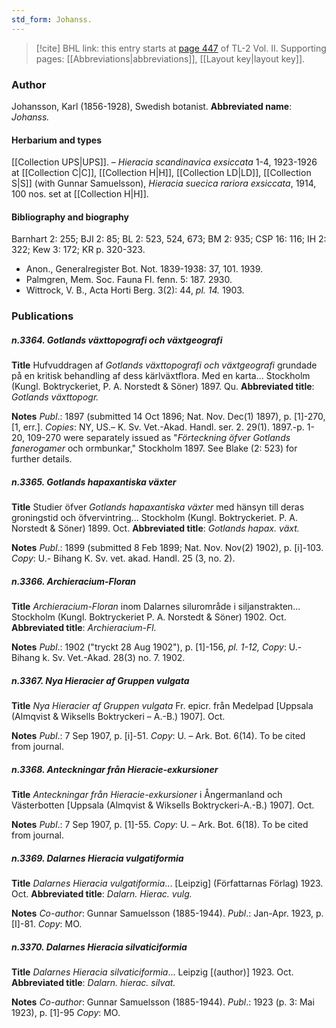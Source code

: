 ```yaml
---
std_form: Johanss.
---
```


> [!cite] BHL link: this entry starts at [page 447](https://www.biodiversitylibrary.org/page/33068689) of TL-2 Vol. II.
> Supporting pages: [[Abbreviations|abbreviations]], [[Layout key|layout key]].

### Author

Johansson, Karl (1856-1928), Swedish botanist. 
**Abbreviated name**: *Johanss.*

#### Herbarium and types

[[Collection UPS|UPS]]. – *Hieracia scandinavica exsiccata* 1-4, 1923-1926 at [[Collection C|C]], [[Collection H|H]], [[Collection LD|LD]], [[Collection S|S]] (with Gunnar Samuelsson), *Hieracia suecica rariora exsiccata*, 1914, 100 nos. set at [[Collection H|H]].

#### Bibliography and biography

Barnhart 2: 255; BJI 2: 85; BL 2: 523, 524, 673; BM 2: 935; CSP 16: 116; IH 2: 322; Kew 3: 172; KR p. 320-323.
- Anon., Generalregister Bot. Not. 1839-1938: 37, 101. 1939.
- Palmgren, Mem. Soc. Fauna Fl. fenn. 5: 187. 2930.
- Wittrock, V. B., Acta Horti Berg. 3(2): 44, *pl. 14.* 1903.

### Publications

##### n.3364. Gotlands växttopografi och växtgeografi

**Title**
Hufvuddragen af *Gotlands växttopografi och växtgeografi* grundade på en kritisk behandling af dess kärlväxtflora. Med en karta... Stockholm (Kungl. Boktryckeriet, P. A. Norstedt & Söner) 1897. Qu.
**Abbreviated title**: *Gotlands växttopogr.*

**Notes**
*Publ*.: 1897 (submitted 14 Oct 1896; Nat. Nov. Dec(1) 1897), p. \[1\]-270, \[1, err.\]. *Copies*: NY, US.– K. Sv. Vet.-Akad. Handl. ser. 2. 29(1). 1897.-p. 1-20, 109-270 were separately issued as "*Förteckning öfver Gotlands fanerogamer* och ormbunkar," Stockholm 1897. See Blake (2: 523) for further details.

##### n.3365. Gotlands hapaxantiska växter

**Title**
Studier öfver *Gotlands hapaxantiska växter* med hänsyn till deras groningstid och öfvervintring... Stockholm (Kungl. Boktryckeriet. P. A. Norstedt & Söner) 1899. Oct.
**Abbreviated title**: *Gotlands hapax. växt.*

**Notes**
*Publ*.: 1899 (submitted 8 Feb 1899; Nat. Nov. Nov(2) 1902), p. \[i\]-103. *Copy*: U.- Bihang K. Sv. vet. akad. Handl. 25 (3, no. 2).

##### n.3366. Archieracium-Floran

**Title**
*Archieracium-Floran* inom Dalarnes silurområde i siljanstrakten... Stockholm (Kungl. Boktryckeriet P. A. Norstedt & Söner) 1902. Oct.
**Abbreviated title**: *Archieracium-Fl.*

**Notes**
*Publ*.: 1902 ("tryckt 28 Aug 1902"), p. \[1\]-156, *pl. 1-12, Copy*: U.-Bihang k. Sv. Vet.-Akad. 28(3) no. 7. 1902.

##### n.3367. Nya Hieracier af Gruppen vulgata

**Title**
*Nya Hieracier af Gruppen vulgata* Fr. epicr. från Medelpad \[Uppsala (Almqvist & Wiksells Boktryckeri – A.-B.) 1907\]. Oct.

**Notes**
*Publ*.: 7 Sep 1907, p. \[i\]-51. *Copy*: U. – Ark. Bot. 6(14). To be cited from journal.

##### n.3368. Anteckningar från Hieracie-exkursioner

**Title**
*Anteckningar från Hieracie-exkursioner* i Ångermanland och Västerbotten \[Uppsala (Almqvist & Wiksells Boktryckeri-A.-B.) 1907\]. Oct.

**Notes**
*Publ*.: 7 Sep 1907, p. \[1\]-55. *Copy*: U. – Ark. Bot. 6(18). To be cited from journal.

##### n.3369. Dalarnes Hieracia vulgatiformia

**Title**
*Dalarnes Hieracia vulgatiformia*... \[Leipzig\] (Författarnas Förlag) 1923. Oct.
**Abbreviated title**: *Dalarn. Hierac. vulg.*

**Notes**
*Co-author*: Gunnar Samuelsson (1885-1944).
*Publ*.: Jan-Apr. 1923, p. \[I\]-81. *Copy*: MO.

##### n.3370. Dalarnes Hieracia silvaticiformia

**Title**
*Dalarnes Hieracia silvaticiformia*... Leipzig \[(author)\] 1923. Oct.
**Abbreviated title**: *Dalarn. hierac. silvat.*

**Notes**
*Co-author*: Gunnar Samuelsson (1885-1944).
*Publ*.: 1923 (p. 3: Mai 1923), p. \[1\]-95 *Copy*: MO.

